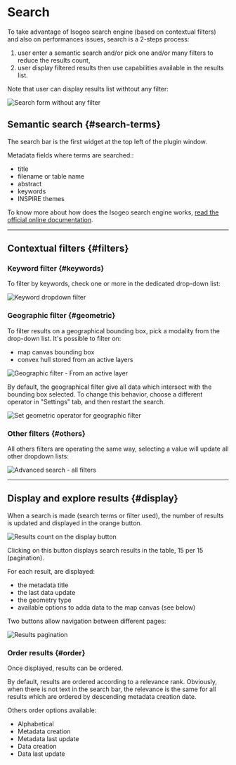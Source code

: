 # Search

To take advantage of Isogeo search engine (based on contextual filters) and also on performances issues, search is a 2-steps process:

1. user enter a semantic search and/or pick one and/or many filters to reduce the results count,
2. user display filtered results then use capabilities available in the results list.

Note that user can display results list withtout any filter:

![](/assets/ui_tabs_main_search_empty_en.png "Search form without any filter")

## Semantic search {#search-terms}

The search bar is the first widget at the top left of the plugin window.

Metadata fields where terms are searched:: 
- title
- filename or table name
- abstract
- keywords
- INSPIRE themes

To know more about how does the Isogeo search engine works, [read the official online documentation](http://help.isogeo.com/en/features/inventory/search.html).

---

## Contextual filters {#filters}

### Keyword filter {#keywords}

To filter by keywords, check one or more in the dedicated drop-down list:

![](/assets/search_options_keywords_en.png "Keyword dropdown filter")

### Geographic filter {#geometric}

To filter results on a geographical bounding box, pick a modality from the drop-down list.
It's possible to filter on:

- map canvas bounding box
- convex hull stored from an active layers

![](/assets/search_options_geographic_en.png "Geographic filter - From an active layer")

By default, the geographical filter give all data which intersect with the bounding box selected.
To change this behavior, choose a different operator in "Settings" tab, and then restart the search.

![](/assets/settings_geographic_en.png "Set geometric operator for geographic filter")

### Other filters {#others}

All others filters are operating the same way, selecting a value will update all other dropdown lists:

![](/assets/search_options_filters_en.png "Advanced search - all filters")

---

## Display and explore results {#display}

When a search is made (search terms or filter used), the number of results is updated and displayed in the orange button.

![](/assets/search_results_show_en.png "Results count on the display button")

Clicking on this button displays search results in the table, 15 per 15 (pagination).

For each result, are displayed:

- the metadata title
- the last data update
- the geometry type
- available options to adda data to the map canvas (see below)

Two buttons allow navigation between different pages:

![](/assets/search_results_pagination_en.png "Results pagination")

### Order results {#order}

Once displayed, results can be ordered.

By default, results are ordered according to a relevance rank. Obviously, when there is not text in the search bar, the relevance is the same for all results which are ordered by descending metadata creation date.

Others order options available:

- Alphabetical
- Metadata creation
- Metadata last update
- Data creation
- Data last update


